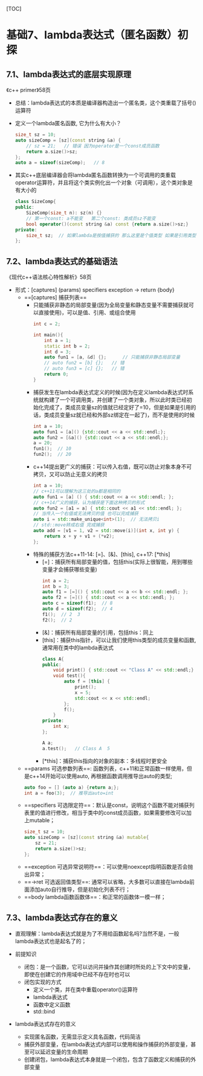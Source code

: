[TOC]
# 基础7、lambda表达式（匿名函数）初探
## 7.1、lambda表达式的底层实现原理
《c++ primer》58页
* 总结：lambda表达式的本质是编译器构造出一个匿名类，这个类重载了括号()运算符

* 定义一个lambda匿名函数, 它为什么有大小？
    ```cpp
    size_t sz = 10;
    auto sizeComp = [sz](const string &a) {
        // sz = 21;   // 错误 因为operator是一个const成员函数
        return a.size()>sz;
    };
    auto a = sizeof(sizeComp);   // 8  
    ```
* 其实c++底层编译器会将lambda匿名函数转换为一个可调用的类重载operator运算符，并且将这个类实例化出一个对象（可调用），这个类对象是有大小的
    ```cpp
    class SizeComp{
    public:
        SizeComp(size_t n): sz(n) {}
        // 第一个const: a不能变   第二个const: 类成员sz不能变
        bool operator()(const string &a) const {return a.size()>sz;}
    private:
        size_t sz;  // 如果lambda是按值捕获的 那么这里是个值类型 如果是引用类型 这里也是引用类型
    };
    ```

## 7.2、lambda表达式的基础语法
《现代c++语法核心特性解析》58页
* 形式：[captures] (params) specifiers exception -> return {body}
    * ==[captures] 捕获列表==
        * 只能捕获非静态的局部变量(因为全局变量和静态变量不需要捕获就可以直接使用)，可以是值、引用、或组合使用
            ```cpp
            int c = 2;

            int main(){
                int a = 1;
                static int b = 2;
                int d = 3;
                auto fun1 = [a, &d] {};      // 只能捕获非静态局部变量
                // auto fun2 = [b] {};   // 错
                // auto fun3 = [c] {};   // 错
                return 0;  
            }
            ```
        * 捕获发生在lambda表达式定义的时候(因为在定义lambda表达式时系统就构建了一个可调用类，并创建了一个类对象，所以此时类已经初始化完成了，类成员变量sz的值就已经定好了=10，但是如果是引用的话，类成员变量sz就已经和外部sz绑定在一起了)，而不是使用的时候
            ```cpp
            int a = 10;
            auto fun1 = [a]() {std::cout << a << std::endl;};
            auto fun2 = [&a]() {std::cout << a << std::endl;};
            a = 20;
            fun1();  // 10
            fun2();  // 20
            ```
        * c++14提出更广义的捕获：可以传入右值，既可以防止对象本身不可拷贝，又可以防止无意义的拷贝
            ```cpp
            int a = 10;
            // c++11可以理解为这三处的a都是相同的
            auto fun1 = [a] () { std::cout << a << std::endl; };
            // c++14广义的捕获，认为捕获是下面这种拷贝的形式 
            auto fun2 = [a1 = a] { std::cout << a1 << std::endl; };
            // 当传入一个右值或无法拷贝的值 也可以完成捕获
            auto i = std::make_unique<int>(1);  // 无法拷贝i
            // std::move转成右值 完成捕获
            auto add = [v1 = 1, v2 = std::move(i)](int x, int y) {
                return x + y + v1 + (*v2);
            };
            ```
        * 特殊的捕获方法c++11-14: [=]、[&]、[this], c++17: [*this]
            * [=]：捕获所有局部变量的值，包括this(实际上很智能，用到哪些变量才会捕获哪些变量)
                ```cpp
                int a = 2;
                int b = 3;
                auto f1 = [=]() { std::cout << a << b << std::endl; };
                auto f2 = [=]() { std::cout << a << std::endl; };
                auto c = sizeof(f1);  // 8
                auto d = sizeof(f2);  // 4
                f1();  // 2  3
                f2();  // 2
                ```
            * [&]：捕获所有局部变量的引用，包括this：同上
            * [this]：捕获this指针，可以让我们使用this类型的成员变量和函数, 通常用在类中的lambda表达式
                ```cpp
                class A{
                public:
                    void print() { std::cout << "Class A" << std::endl;}
                    void test(){
                        auto f = [this] {
                            print();
                            x = 5;
                            std::cout << x << std::endl;
                        };
                        f();
                    }
                private:
                    int x;
                };

                A a;
                a.test();   // Class A  5
                ```
            * [*this]：捕获this指向的对象的副本：多线程时更安全
    * ==params 可选参数列表==: 函数列表，c++11和正常函数一样使用，但是c++14开始可以使用auto, 再根据函数调用推导出auto的类型;
        ```cpp
        auto foo = [] (auto a) {return a;};  
        int a = foo(3);  // 推导出auto=int
        ```
    * ==specifiers 可选限定符==：默认是const，说明这个函数不能对捕获列表里的值进行修改，相当于类中的const成员函数，如果需要修改可以加上mutable；
        ```cpp
        size_t sz = 10;
        auto sizeComp = [sz](const string &a) mutable{
            sz = 21;
            return a.size()>sz;
        };
        ```
    * ==exception 可选异常说明符==：可以使用noexcept指明函数是否会抛出异常；
    * ==->ret 可选返回值类型==: 通常可以省略，大多数可以直接在lambda前面添加auto自行推导，但是初始化列表不行；
    * ==body lambda函数函数体==：和正常的函数体一模一样；

## 7.3、lambda表达式存在的意义
* 直观理解：lambda表达式就是为了不用给函数起名吗?当然不是，一般lambda表达式也是起名了的；
  
* 前提知识
    * 闭包：是一个函数，它可以访问并操作其创建时所处的上下文中的变量，即使在创建它的作用域中已经不存在时也可以
    * 闭包实现的方式
        * 定义一个类，并在类中重载operator()运算符
        * lambda表达式
        * 函数中定义函数
        * std::bind
* lambda表达式存在的意义
    * 实现匿名函数，无需显示定义具名函数，代码简洁
    * 捕获外部变量，在lambda表达式内部可以使用和操作捕获的外部变量，甚至可以延迟变量的生命周期
    * 创建闭包，lambda表达式本身就是一个闭包，包含了函数定义和捕获的外部变量